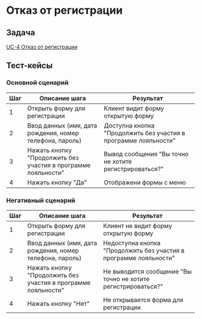 # Отказ от регистрации

## Задача

[UC-4 Отказ от регистрации](../req.md#uc4)

## Тест-кейсы

###  Основной сценарий

| Шаг | Описание шага                                                      | Результат                                       |
|-----|--------------------------------------------------------------------|-------------------------------------------------|
| 1   | Открыть форму для регистрации                                      | Клиент видит форму открытую форму  |
| 2   | Ввод данных (имя, дата рождения, номер телефона, пароль)           | Доступна кнопка "Продолжить без участия в программе лояльности"   |
| 3   | 	Нажать кнопку "Продолжить без участия в программе лояльности"    | Вывод сообщения "Вы точно не хотите регистрироваться?"      |
| 4   | 	Нажать кнопку "Да"    | Отображени формы с меню      |

### Негативный сценарий

| Шаг | Описание шага                                              | Результат                                        |
|-----|------------------------------------------------------------|--------------------------------------------------|
| 1   | Открыть форму для регистрации                              | Клиент не видит форму открытую форму                |
| 2   | Ввод данных (имя, дата рождения, номер телефона, пароль)   | Недоступна кнопка "Продолжить без участия в программе лояльности"   |
| 3   | 	Нажать кнопку "Продолжить без участия в программе лояльности"    | Не выводится сообщение "Вы точно не хотите регистрироваться?"      |
| 4   | 	Нажать кнопку "Нет"    | Не открывается форма для регистрации        |
